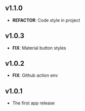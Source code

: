 ## v1.1.0

 - **REFACTOR**: Code style in project

## v1.0.3

 - **FIX**: Material button styles

## v1.0.2

 - **FIX**: Github action env

## v1.0.1

 - The first app release